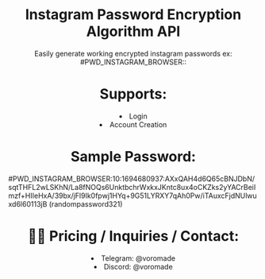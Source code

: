 <h1 align="center">Instagram Password Encryption Algorithm API</h1>

<p align="center">
  Easily generate working encrypted instagram passwords ex: #PWD_INSTAGRAM_BROWSER:<enc_version>:<encryption_here>
</p>


<div align="center">
  <h1>Supports:</h1>
  <li>Login</li>
  <li>Account Creation</li>
</div>

<div>
  <h1 align="center">Sample Password:</h1>
<p>#PWD_INSTAGRAM_BROWSER:10:1694680937:AXxQAH4d6Q65cBNJDbN/sqtTHFL2wLSKhN/La8fNOQs6UnktbchrWxkxJKntc8ux4oCKZks2yYACrBeiImzf+HIIeHxA/39bx/jFl9Ik0fpwj1HYq+9G51LYRXY7qAh0Pw/iTAuxcFjdNUlwuxd6l60113jB (randompassword321)</p>
</div>

<div align="center">
  <h1>👨‍💻 Pricing / Inquiries / Contact:</h1>
  <li>Telegram: @voromade</li>
  <li>Discord: @voromade</li>
</div>
